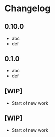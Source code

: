 # Changelog

## 0.10.0

- abc
- def

## 0.1.0

- abc
- def
## [WIP]
- Start of new work


## [WIP]
- Start of new work

